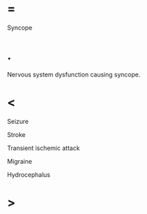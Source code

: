 # =

Syncope

# .

Nervous system dysfunction causing syncope.

# <

Seizure

Stroke

Transient ischemic attack

Migraine

Hydrocephalus

# >
